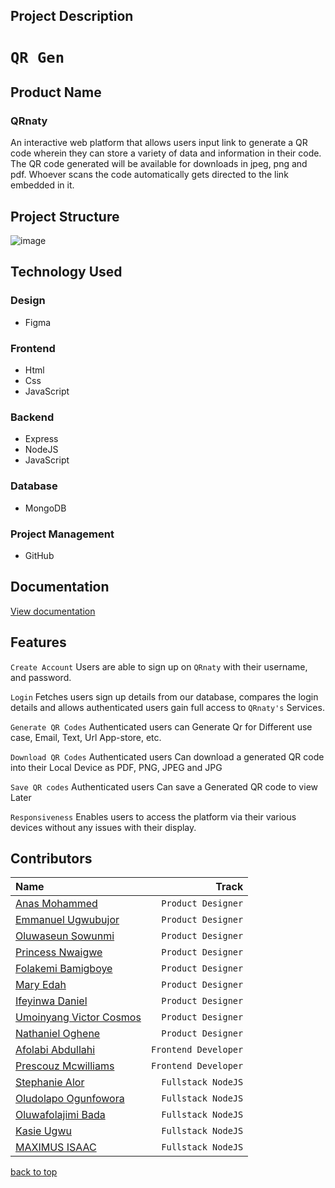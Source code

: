 
## Project Description
# `QR Gen`


## Product Name
### QRnaty
An interactive web platform that allows users input link to generate a QR code wherein they can store a variety of data and information in their code. The QR code generated will be available for downloads in jpeg, png and pdf. Whoever scans the code automatically gets directed to the link embedded in it. 

## Project Structure
![image](https://www.linkpicture.com/q/teamGnaptt.jpg.png)



## Technology Used
### Design
- Figma
### Frontend
- Html
- Css
- JavaScript
### Backend
- Express
- NodeJS
- JavaScript
### Database
- MongoDB
### Project Management
- GitHub

## Documentation
[View documentation](https://docs.google.com/document/d/1EbTMS24Ke_VmhpQ_EaTKnp6RYncyEj8HjhQkdSaIOxs/edit?pli=1)

## Features
  `Create Account` Users are able to sign up on `QRnaty` with their username,  and password. 
  
  `Login` Fetches users sign up details from our database, compares the login details and allows authenticated users gain full access to `QRnaty's` Services.

  `Generate QR Codes` Authenticated users can Generate Qr for Different use case, Email, Text, Url App-store, etc.
  
  `Download QR Codes` Authenticated users Can download a generated QR code into their Local Device as PDF, PNG, JPEG and JPG

  `Save QR codes` Authenticated users Can save a Generated QR code to view Later
  
  `Responsiveness` Enables users to access the platform via their various devices without any issues with their display.


## Contributors

|__Name__ | __Track__|
|:--------|-----------:|
| [Anas Mohammed](mailto:captainanas3@gmail.com)|`Product Designer`|
| [Emmanuel Ugwubujor](https://www.behance.net/emmanueugwubuj)|`Product Designer`|
| [Oluwaseun Sowunmi](mailto:owolabi.seun@yahoo.com)|`Product Designer`|
| [Princess Nwaigwe](mailto:nwaigweprincess@gmail.com)|`Product Designer`|
| [Folakemi Bamigboye](mailto:temitopefolakemi20@gmail.com)|`Product Designer`|
| [Mary Edah](mailto:ladysnowz85@gmail.com)|`Product Designer`|
| [Ifeyinwa Daniel](https://www.linkedin.com/in/ifeyinwa-daniel-2964a8118)|`Product Designer`|
| [Umoinyang Victor Cosmos](Cosmosvictor122@gmail.com)|`Product Designer`|
| [Nathaniel Oghene](eferizyy@gmail.com)|`Product Designer`|
| [Afolabi Abdullahi](https://github.com/Linktoyinka)|`Frontend Developer`|
| [Prescouz Mcwilliams](http://github.com/McwilliamsPM)|`Frontend Developer`|
| [Stephanie Alor](mailto:Stephaniedex6@gmail.com)|`Fullstack NodeJS`|
| [Oludolapo Ogunfowora](mailto:d.ogunfowora@gmail.com)|`Fullstack NodeJS`|
| [Oluwafolajimi Bada](mailto:folabadaa@gmail.com)|`Fullstack NodeJS`|
| [Kasie Ugwu](https://github.com/KasiePatricia)|`Fullstack NodeJS`|
| [MAXIMUS ISAAC](mailto:chibuzormax@gmail.com)|`Fullstack NodeJS`|






[back to top](#top)
